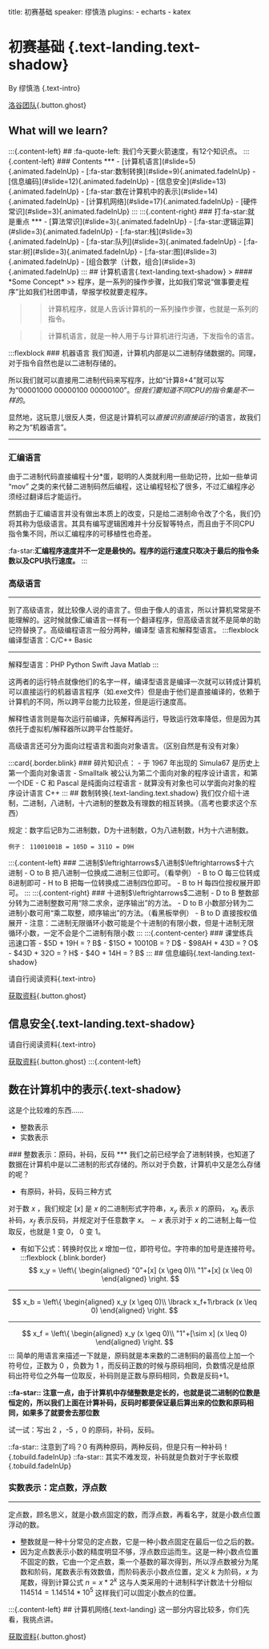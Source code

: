title: 初赛基础
speaker: 缪慎浩
plugins:
    - echarts
    - katex
<slide class="bg-black-blue aligncenter" image="https://source.unsplash.com/C1HhAQrbykQ/ .anim">

# 初赛基础 {.text-landing.text-shadow}

By 缪慎浩 {.text-intro}

[洛谷团队](https://www.luogu.org/team/show?teamid=10342){.button.ghost}

<slide class="aligncenter">

## What will we learn?

<slide class = "aligncenter" image="http://www.manpingou.com/uploads/allimg/190620/25-1Z620092054N8-lp.jpg .anim">
:::{.content-left}
## :fa-quote-left: 我们今天要火箭速度，有12个知识点。
<slide class = "slide-top">
:::{.content-left}
### Contents
***
- [计算机语言](#slide=5){.animated.fadeInUp}
- [:fa-star:数制转换](#slide=9){.animated.fadeInUp}
- [信息编码](#slide=12){.animated.fadeInUp}
- [信息安全](#slide=13){.animated.fadeInUp}
- [:fa-star:数在计算机中的表示](#slide=14){.animated.fadeInUp}
- [计算机网络](#slide=17){.animated.fadeInUp}
- [硬件常识](#slide=3){.animated.fadeInUp}
:::
:::{.content-right}
### 打:fa-star:就是重点
***
- [算法常识](#slide=3){.animated.fadeInUp}
- [:fa-star:逻辑运算](#slide=3){.animated.fadeInUp}
- [:fa-star:栈](#slide=3){.animated.fadeInUp}
- [:fa-star:队列](#slide=3){.animated.fadeInUp}
- [:fa-star:树](#slide=3){.animated.fadeInUp}
- [:fa-star:图](#slide=3){.animated.fadeInUp}
- [组合数学（计数，组合](#slide=3){.animated.fadeInUp}
:::
<slide class="bg-black-blue slide-top">
## 计算机语言{.text-landing.text-shadow}
> #### *Some Concept*
>> 程序，是⼀系列的操作步骤，比如我们常说“做事要走程序”⽐如我们社团申请，举报学校就要走程序。

>> 计算机程序，就是⼈告诉计算机的⼀系列操作步骤，也就是⼀系列的指令。

>> 计算机语言，就是⼀种⼈⽤于与计算机进⾏沟通，下发指令的语言。

<slide class="slide-top">
:::flexblock
### 机器语言
我们知道，计算机内部是以二进制存储数据的。同理，对于指令自然也是以二进制存储的。

所以我们就可以直接用二进制代码来写程序，比如“计算8+4”就可以写为“00001000 00000100 00000100”。*但我们要知道不同CPU的指令集是不一样的*。

显然地，这玩意儿很反人类，但这是计算机可以*直接识别直接运行*的语言，故我们称之为“机器语言”。

---

### 汇编语言
由于二进制代码直接编程十分*蛋，聪明的人类就利用一些助记符，比如一些单词 “mov” 之类的来代替二进制码然后编程，这让编程轻松了很多，不过汇编程序必须经过翻译后才能运行。

然鹅由于汇编语言并没有做出本质上的改变，只是给二进制命令改了个名，我们仍将其称为低级语言。其具有编写逻辑困难并十分反智等特点，而且由于不同CPU指令集不同，所以汇编程序的可移植性也奇差。

:fa-star:**汇编程序速度并不一定是最快的。程序的运行速度只取决于最后的指令条数以及CPU执行速度。**
:::
<slide class="slide-top">
### 高级语言
***
到了高级语言，就比较像人说的语言了。但由于像人的语言，所以计算机常常是不能理解的。这时候就像汇编语言一样有一个翻译程序，但高级语言就不是简单的助记符替换了。高级编程语言一般分两种，编译型 语言和解释型语言。
:::flexblock
编译型语言：C/C++  Basic

---

解释型语言：PHP Python Swift Java Matlab
:::

这两者的运行特点就像他们的名字一样，编译型语言是编译一次就可以转成计算机可以直接运行的机器语言程序（如.exe文件）但是由于他们是直接编译的，依赖于计算机的不同，所以跨平台能力比较差，但是运行速度高。

解释性语言则是每次运行前编译，先解释再运行，导致运行效率降低，但是因为其依托于虚拟机/解释器所以跨平台性能好。

高级语言还可分为面向过程语言和面向对象语言。（区别自然是有没有对象）

<slide>
:::card{.border.blink}
### 碎片知识点：
- 于 1967 年出现的 Simula67 是历史上第一个面向对象语言
- Smalltalk 被公认为第二个面向对象的程序设计语言，和第一个IDE
- C 和 Pascal 是纯面向过程语言
- 就算没有对象也可以学面向对象的程序设计语言 C++
:::
<slide class="slide-top bg-black-blue">
## 数制转换{.text-landing.text.shadow}
我们仅介绍十进制，二进制，八进制，十六进制的整数及有理数的相互转换。（高考也要求这个东西）

规定：数字后记B为二进制数，D为十进制数，O为八进制数，H为十六进制数。

    例子： 11001001B = 105D = 311O = D9H

<slide class="slide-top">
:::{.content-left}
### 二进制$\leftrightarrows$八进制$\leftrightarrows$十六进制
- O to B 把八进制一位换成二进制三位即可。（看举例）
- B to O 每三位转成8进制即可
- H to B 把每一位转换成二进制四位即可。
- B to H 每四位按权展开即可。
:::
:::{.content-right}
### 十进制$\leftrightarrows$二进制
- D to B 整数部分转为二进制整数可用“除二求余，逆序输出”的方法。
- D to B 小数部分转为二进制小数可用“乘二取整，顺序输出”的方法。（看黑板举例）
- B to D 直接按权值展开
- 注意：二进制无限循环小数可能是个十进制的有限小数，但是十进制无限循环小数，一定不会是个二进制有限小数
:::
<slide class="slide-top">
:::{.content-center}
### 课堂练兵 迅速口答
- $5D + 19H = ? B$
- $15O + 10010B = ? D$
- $98AH + 43D = ? O$
- $43D + 32O = ? H$
- $4O + 14H = ? B$
:::
<slide class="aligncenter bg-black-blue">
## 信息编码{.text-landing.text-shadow}

请自行阅读资料{.text-intro}

[获取资料](NOIP初赛复习.doc){.button.ghost}
<slide class="aligncenter bg-black-blue">
## 信息安全{.text-landing.text-shadow}

请自行阅读资料{.text-intro}

[获取资料](NOIP初赛复习.doc){.button.ghost}
<slide class="slide-top bg-black-blue">
:::{.content-left}
## 数在计算机中的表示{.text-shadow}
这是个比较难的东西……
- 整数表示
- 实数表示
<slide class="slide-top">
### 整数表示：原码，补码，反码
***
我们之前已经学会了进制转换，也知道了数据在计算机中是以二进制的形式存储的。所以对于负数，计算机中又是怎么存储的呢？

- 有原码，补码，反码三种方式

对于数 $x$ ，我们规定 $[x]$ 是 $x$ 的二进制形式字符串，$x_y$ 表示 $x$ 的原码， $x_b$ 表示补码，$x_f$ 表示反码，并规定对于任意数字 $x$。$\sim x$ 表示对于 $x$ 的二进制上每一位取反，也就是 1 变 0， 0 变 1。

 - 有如下公式：转换时仅比 $x$ 增加一位，即符号位。字符串的加号是连接符号。
:::flexblock {.blink.border}
$$ x_y = \left\{ \begin{aligned} "0"+[x] (x \geq 0)\\ "1"+[x] (x \leq 0) \end{aligned} \right. $$

---

$$ x_b = \left\{ \begin{aligned} x_y (x \geq 0)\\ \lbrack x_f+1\rbrack (x \leq 0) \end{aligned} \right. $$

---

$$ x_f = \left\{ \begin{aligned} x_y (x \geq 0)\\ "1"+[\sim x] (x \leq 0) \end{aligned} \right. $$
:::
简单的用语言来描述一下就是，原码就是本来数的二进制码的最高位上加一个符号位，正数为 0 ，负数为 1 ，而反码正数的时候与原码相同，负数情况是给原码出符号位之外每一位取反，补码则是正数与原码相同，负数是反码+1。

**::fa-star:: 注意一点，由于计算机中存储整数是定长的，也就是说二进制的位数是恒定的，所以我们上面在计算补码，反码时都要保证最后算出来的位数和原码相同，如果多了就要舍去那位数**

试一试：写出 2 ，-5 ，0 的原码，补码，反码。

::fa-star:: 注意到了吗？0 有两种原码，两种反码，但是只有一种补码！{.tobuild.fadeInUp}
::fa-star:: 其实不难发现，补码就是负数对于字长取模{.tobuild.fadeInUp}
<slide>
### 实数表示：定点数，浮点数
---
定点数，顾名思义，就是小数点固定的数，而浮点数，再看名字，就是小数点位置浮动的数。

- 整数就是一种十分常见的定点数，它是一种小数点固定在最后一位之后的数。
- 因为定点数表示小数的精度明显不够，浮点数应运而生。这是一种小数点位置不固定的数，它由一个定点数，乘一个基数的幂次得到，所以浮点数被分为尾数和阶码，尾数表示有效数值，而阶码表示小数点位置，定义 $k$ 为阶码，$x$ 为尾数，得到计算公式 $n = x * 2^k$ 这与人类采用的十进制科学计数法十分相似 $114514 = 1.14514 * 10^5$ 这样我们可以固定小数点的位置。
<slide class="bg-black-blue">
:::{.content-left}
## 计算机网络{.text-landing}
这一部分内容比较多，你们先看，我挑点讲。

[获取资料](NOIP初赛复习.doc){.button.ghost}
